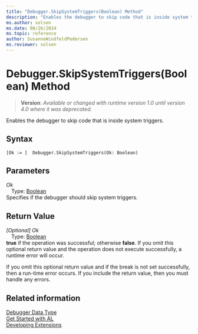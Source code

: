 ```yaml
---
title: "Debugger.SkipSystemTriggers(Boolean) Method"
description: "Enables the debugger to skip code that is inside system triggers."
ms.author: solsen
ms.date: 08/26/2024
ms.topic: reference
author: SusanneWindfeldPedersen
ms.reviewer: solsen
---
```

[//]: # (START>DO_NOT_EDIT)
[//]: # (IMPORTANT:Do not edit any of the content between here and the END>DO_NOT_EDIT.)
[//]: # (Any modifications should be made in the .xml files in the ModernDev repo.)
# Debugger.SkipSystemTriggers(Boolean) Method
> **Version**: _Available or changed with runtime version 1.0 until version 4.0 where it was deprecated._

Enables the debugger to skip code that is inside system triggers.


## Syntax
```AL
[Ok := ]  Debugger.SkipSystemTriggers(Ok: Boolean)
```
## Parameters
*Ok*  
&emsp;Type: [Boolean](../boolean/boolean-data-type.md)  
Specifies if the debugger should skip system triggers.  


## Return Value
*[Optional] Ok*  
&emsp;Type: [Boolean](../boolean/boolean-data-type.md)  
**true** if the operation was successful; otherwise **false**.   If you omit this optional return value and the operation does not execute successfully, a runtime error will occur.  


[//]: # (IMPORTANT: END>DO_NOT_EDIT)

If you omit this optional return value and if the break is not set successfully, then a run-time error occurs. If you include the return value, then you must handle any errors.

## Related information
[Debugger Data Type](debugger-data-type.md)  
[Get Started with AL](../../devenv-get-started.md)  
[Developing Extensions](../../devenv-dev-overview.md)